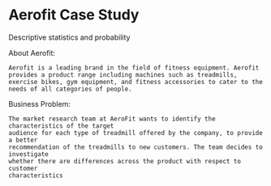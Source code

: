 # Aerofit Case Study
 Descriptive statistics and probability
 
 About Aerofit:

    Aerofit is a leading brand in the field of fitness equipment. Aerofit provides a product range including machines such as treadmills, exercise bikes, gym equipment, and fitness accessories to cater to the needs of all categories of people.

 Business Problem:

    The market research team at AeroFit wants to identify the characteristics of the target
    audience for each type of treadmill offered by the company, to provide a better
    recommendation of the treadmills to new customers. The team decides to investigate
    whether there are differences across the product with respect to customer
    characteristics
